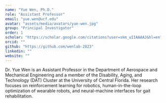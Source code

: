 ```yaml
---
name: "Yue Wen, Ph.D."
role: "Assistant Professor"
email: "yue.wen@ucf.edu"
avatar: "assets/media/avatars/yue-wen.jpg"
group: "Principal Investigator"
order: 1
scholar: "https://scholar.google.com/citations?user=skm_uIIAAAAJ&hl=en"
orcid: ""
github: "https://github.com/wenlab-2023"
linkedin: ""
website: ""
---
```


Dr. Yue Wen is an Assistant Professor in the Department of Aerospace and Mechanical Engineering and a member of the Disability, Aging, and Technology (DAT) Cluster at the University of Central Florida. Her research focuses on reinforcement learning for robotics, human-in-the-loop optimization of wearable robots, and neural-machine interfaces for gait rehabilitation. 